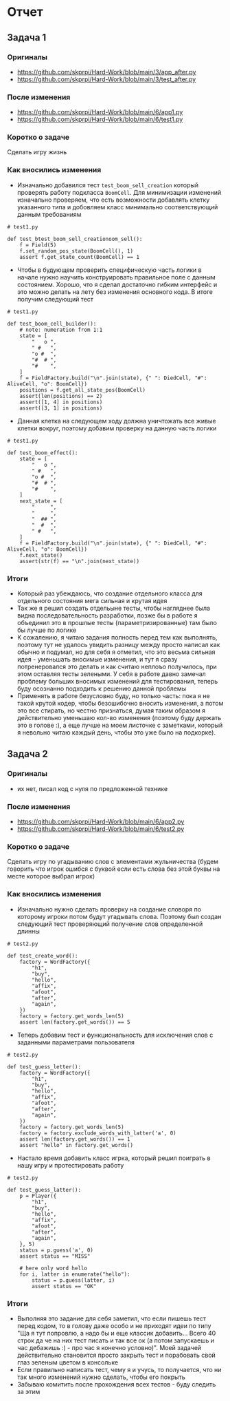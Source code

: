 # Отчет

## Задача 1

### Оригиналы

* https://github.com/skprpi/Hard-Work/blob/main/3/app_after.py
* https://github.com/skprpi/Hard-Work/blob/main/3/test_after.py

### После изменения

* https://github.com/skprpi/Hard-Work/blob/main/6/app1.py
* https://github.com/skprpi/Hard-Work/blob/main/6/test1.py

### Коротко о задаче

Сделать игру жизнь

### Как вносились изменения

* Изначально добавился тест `test_boom_sell_creation` который проверять работу подкласса `BoomCell`. Для минимизации изменений
изначально проверяем, что есть возможности добавлять клетку указанного типа и добовляем класс минимально соответствующий данным требованиям

```
# test1.py

def test_btest_boom_sell_creationoom_sell():
    f = Field(5)
    f.set_random_pos_state(BoomCell(), 1)
    assert f.get_state_count(BoomCell) == 1
```

* Чтобы в будующем проверить специфическую часть логики в начале нужно научить конструировать правильное поле с данным состоянием.
Хорошо, что я сделал достаточно гибким интерфейс и это можно делать на лету без изменения основного кода. В итоге получим
следующий тест

```
# test1.py

def test_boom_cell_builder():
    # note: numeration from 1:1
    state = [
        "   o ",
        " #   ",
        "o #  ",
        "#  # ",
        "#    ",
    ]
    f = FieldFactory.build("\n".join(state), {" ": DiedCell, "#": AliveCell, "o": BoomCell})
    positions = f.get_all_state_pos(BoomCell)
    assert(len(positions) == 2)
    assert([1, 4] in positions)
    assert([3, 1] in positions)
```

* Данная клетка на следующем ходу должна уничтожать все живые клетки вокруг, поэтому добавим проверку на данную часть логики

```
# test1.py

def test_boom_effect():
    state = [
        "   o ",
        " #   ",
        "o #  ",
        "#  # ",
        "#    ",
    ]
    next_state = [
        "     ",
        "     ",
        "  ## ",
        "  #  ",
        " #   ",
    ]
    f = FieldFactory.build("\n".join(state), {" ": DiedCell, "#": AliveCell, "o": BoomCell})
    f.next_state()
    assert(str(f) == "\n".join(next_state))
```

### Итоги

* Который раз убеждаюсь, что создание отдельного класса для отдельного состояния мега сильная и крутая идея
* Так же я решил создать отдельыне тесты, чтобы нагляднее была видна последовательность разработки, позже бы в работе
я объединил это в прошлые тесты (параметризированные) там было бы лучше по логике
* К сожалению, я читаю задания полность перед тем как выполнять, поэтому тут не удалось увидить разницу между просто написал
как обычно и подумал, но для себя я отметил, что это весьма сильная идея - уменьшать вносимые изменения, и тут я сразу потренеровался
это делать и как считаю неплоъо получилось, при этом оставляя тесты зелеными. У себя в работе давно замечал проблему больших вносимых изменений для
тестирования, теперь буду осознанно подходить к решению данной проблемы
* Применять в работе безусловно буду, но только часть: пока я не такой крутой кодер, чтобы безошибочно вносить изменения, а потом это все стирать,
но честно признаться, думая таким образом я действительно уменьшаю кол-во изменения (поэтому буду держать это в голове :), а еще лучше на моем
листочке с заметками, который я невольно читаю каждый день, чтобы это уже было на подкорке).

## Задача 2

### Оригиналы

* их нет, писал код с нуля по предложенной технике

### После изменения

* https://github.com/skprpi/Hard-Work/blob/main/6/app2.py
* https://github.com/skprpi/Hard-Work/blob/main/6/test2.py

### Коротко о задаче

Сделать игру по угадыванию слов c элементами жульничества (будем говорить что игрок ошибся с буквой если есть слова без этой буквы на
месте которое выбрал игрок)

### Как вносились изменения

* Изначально нужно сделать проверку на создание словоря по которому игроки потом будут угадывать слова. Поэтому был создан
следующий тест проверяющий получение слов определенной длинны

```
# test2.py

def test_create_word():
    factory = WordFactory({
        "h1",
        "buy",
        "hello",
        "affix",
        "afoot",
        "after",
        "again",
    })
    factory = factory.get_words_len(5)
    assert len(factory.get_words()) == 5
```

* Теперь добавим тест и функциональность для исключения слов с заданными параметрами пользователя

```
# test2.py

def test_guess_letter():
    factory = WordFactory({
        "h1",
        "buy",
        "hello",
        "affix",
        "afoot",
        "after",
        "again",
    })
    factory = factory.get_words_len(5)
    factory = factory.exclude_words_with_latter('a', 0)
    assert len(factory.get_words()) == 1
    assert "hello" in factory.get_words()
```

* Настало время добавить класс игрка, который решил поиграть в нашу игру и протестировать работу

```
# test2.py

def test_guess_latter():
    p = Player({
        "h1",
        "buy",
        "hello",
        "affix",
        "afoot",
        "after",
        "again",
    }, 5)
    status = p.guess('a', 0)
    assert status == "MISS"

    # here only word hello
    for i, latter in enumerate("hello"):
        status = p.guess(latter, i)
        assert status == "OK"
```

### Итоги

* Выполняя это задание для себя заметил, что если пишешь тест перед кодом, то в голову даже особо и не приходят идеи по
типу "Ща я тут попровлю, а надо бы и еще классик добавить... Всего 40 строк да че на них тест писать и так все ок (а потом запускаешь и час дебажишь :) - про час я конечно условно)". Моей задачей действительно становится просто закрыть тест и порабовать свой глаз зеленым цветом в консольке
* Если правильно написать тест, чему я и учусь, то получается, что ни так много изменений нужно сделать, чтобы его покрыть
* Забываю комитить после прохождения всех тестов - буду следить за этим
